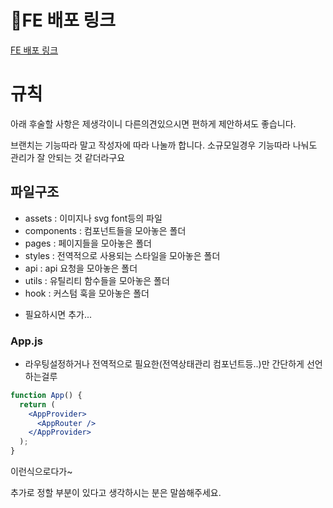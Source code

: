 # 🔗FE 배포 링크
[FE 배포 링크](https://66b0bc497275d7e0da978657--aichatdiary.netlify.app/login) 

# 규칙
아래 후술할 사항은 제생각이니 다른의견있으시면 편하게 제안하셔도 좋습니다.

브랜치는 기능따라 말고 작성자에 따라 나눌까 합니다. 소규모일경우 기능따라 나눠도 관리가 잘 안되는 것 같더라구요

## 파일구조
- assets : 이미지나 svg font등의 파일
- components : 컴포넌트들을 모아놓은 폴더
- pages : 페이지들을 모아놓은 폴더
- styles : 전역적으로 사용되는 스타일을 모아놓은 폴더
- api : api 요청을 모아놓은 폴더
- utils : 유틸리티 함수들을 모아놓은 폴더
- hook : 커스텀 훅을 모아놓은 폴더

+ 필요하시면 추가...

### App.js
- 라우팅설정하거나 전역적으로 필요한(전역상태관리 컴포넌트등..)만 간단하게 선언하는걸루
```jsx
function App() {
  return (
    <AppProvider>
      <AppRouter />
    </AppProvider>
  );
}
```
이런식으로다가~

추가로 정할 부분이 있다고 생각하시는 분은 말씀해주세요.
